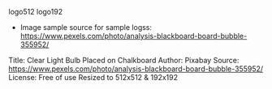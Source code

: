 logo512
logo192

- Image sample source for sample logss: https://www.pexels.com/photo/analysis-blackboard-board-bubble-355952/

Title: Clear Light Bulb Placed on Chalkboard
Author: Pixabay
Source: https://www.pexels.com/photo/analysis-blackboard-board-bubble-355952/
License: Free of use
Resized to 512x512 & 192x192
